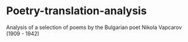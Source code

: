 # Poetry-translation-analysis
Analysis of a selection of poems by the Bulgarian poet Nikola Vapcarov (1909 - 1942)
